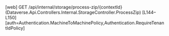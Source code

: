 [web] GET /api/internal/storage/process-zip/{contextId}  (Dataverse.Api.Controllers.Internal.StorageController.ProcessZip)  [L144–L150] [auth=Authentication.MachineToMachinePolicy,Authentication.RequireTenantIdPolicy]

